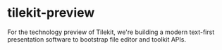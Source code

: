 # tilekit-preview

For the technology preview of Tilekit, we're building a modern text-first presentation software to bootstrap file editor and toolkit APIs.
